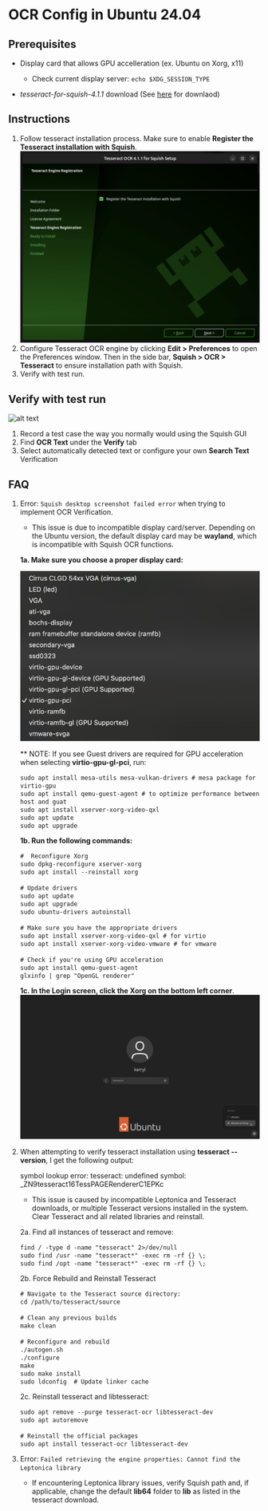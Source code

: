 # OCR Config in Ubuntu 24.04

## Prerequisites

- Display card that allows GPU accelleration (ex. Ubuntu on Xorg, x11)
    - Check current display server: 
    ```echo $XDG_SESSION_TYPE```

- _tesseract-for-squish-4.1.1_ download (See [here](https://doc.qt.io/squish/ocr-and-installing-tesseract-for-squish.html) for  downlaod)


## Instructions

1. Follow tesseract installation process. Make sure to enable **Register the Tesseract installation with Squish**.
![alt text](info_assets/image-1.png)
2. Configure Tesseract OCR engine by clicking **Edit > Preferences** to open the Preferences window. Then in the side bar, **Squish > OCR > Tesseract** to ensure installation path with Squish. 
3. Verify with test run. 


## Verify with test run
![alt text](info_assets/Screen-Recording-2024-11-15-at-2.gif)

1. Record a test case the way you normally would using the Squish GUI
2. Find **OCR Text** under the **Verify** tab 
3. Select automatically detected text or configure your own **Search Text** Verification


## FAQ

1. Error: ```Squish desktop screenshot failed error``` when trying to implement OCR Verification.

    - This issue is due to incompatible display card/server. Depending on the Ubuntu version, the default display card may be **wayland**, which is incompatible with Squish OCR functions. 

    **1a. Make sure you choose a proper display card:**

     ![alt text](info_assets/image-2.png)

    ** NOTE: If you see Guest drivers are required for GPU acceleration when selecting **virtio-gpu-gl-pci**, run:
    ```
    sudo apt install mesa-utils mesa-vulkan-drivers # mesa package for virtio-gpu
    sudo apt install qemu-guest-agent # to optimize performance between host and guat
    sudo apt install xserver-xorg-video-qxl
    sudo apt update
    sudo apt upgrade
    ```

    **1b. Run the following commands:**
    ```
    #  Reconfigure Xorg
    sudo dpkg-reconfigure xserver-xorg
    sudo apt install --reinstall xorg

    # Update drivers
    sudo apt update
    sudo apt upgrade
    sudo ubuntu-drivers autoinstall

    # Make sure you have the appropriate drivers
    sudo apt install xserver-xorg-video-qxl # for virtio
    sudo apt install xserver-xorg-video-vmware # for vmware

    # Check if you're using GPU acceleration
    sudo apt install qemu-guest-agent
    glxinfo | grep "OpenGL renderer"
    ```

    **1c. In the Login screen, click the Xorg on the bottom left corner**.
    ![alt text](info_assets/image-5.png)
    


2. When attempting to verify tesseract installation using **tesseract --version**, I get the following output:

    symbol lookup error: tesseract: undefined symbol: _ZN9tesseract16TessPAGERendererC1EPKc

    - This issue is caused by incompatible Leptonica and Tesseract downloads, or multiple Tesseract versions installed in the system. Clear Tesseract and all related libraries and reinstall.

    2a.  Find all instances of tesseract and remove: 
    ```
    find / -type d -name "tesseract" 2>/dev/null
    sudo find /usr -name "tesseract*" -exec rm -rf {} \;
    sudo find /opt -name "tesseract*" -exec rm -rf {} \;
    ```

    2b. Force Rebuild and Reinstall Tesseract
    ```
    # Navigate to the Tesseract source directory: 
    cd /path/to/tesseract/source

    # Clean any previous builds
    make clean

    # Reconfigure and rebuild
    ./autogen.sh
    ./configure
    make
    sudo make install
    sudo ldconfig  # Update linker cache
    ```

    2c. Reinstall tesseract and libtesseract:
    ```
    sudo apt remove --purge tesseract-ocr libtesseract-dev
    sudo apt autoremove

    # Reinstall the official packages
    sudo apt install tesseract-ocr libtesseract-dev
    ```



3. Error: ``` Failed retrieving the engine properties: Cannot find the Leptonica library ```
    - If encountering Leptonica library issues, verify Squish path and, if applicable, change the default **lib64** folder to **lib** as listed in the tesseract download.